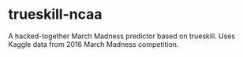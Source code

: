 # trueskill-ncaa
A hacked-together March Madness predictor based on trueskill. Uses Kaggle data from 2016 March Madness competition. 
